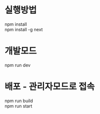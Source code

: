 # 실행방법
npm install   
npm install -g next  

# 개발모드
npm run dev 

# 배포 - 관리자모드로 접속
npm run build   
npm run start  
